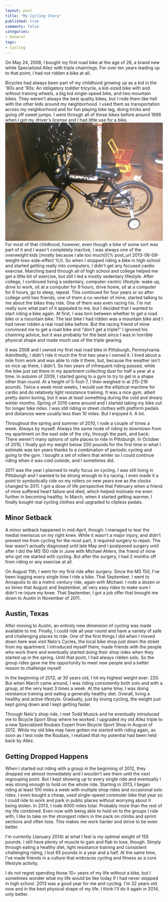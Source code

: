 ```yaml
---
layout: post
title: "My Cycling Story"
published: true
comments: false
categories:
- General
tags:
- Cycling
---
```

On May 24, 2008, I bought my first road bike at the age of 26, a brand new white Specialized Allez with triple chainrings.  For over ten years leading up to that point, I had not ridden a bike at all.

<!-- more -->

Bicycles had always been part of my childhood growing up as a kid in the '80s and '90s: An obligatory toddler tricycle, a kid-sized bike with and without training wheels, a big kid single-speed bike, and two mountain bikes.  They weren't always the best quality bikes, but I rode them like hell with the other kids around my neighborhood.  I used them as transportation across my neighborhood and for fun playing bike tag, doing tricks and going off sweet jumps.  I went through all of those bikes before around 1996 when I got my driver's license and I had little use for a bike. <img src="/images/posts-embed/first_bike.jpg" alt="First Bike" class="inline-img-right"> For most of that childhood, however, even though a bike of some sort was part of it and I wasn't completely inactive, I was always one of the overweight kids [mostly because I ate too much]({% post_url 2013-06-09-weight-loss-side-effect %}).  So when I stopped riding a bike in high school and started getting really into computers, I didn't get any focused cardio exercise.  Marching band through all of high school and college helped me get a little bit of exercise, but still I led a mostly sedentary lifestyle.  After college, I continued living a sedentary, computer-centric lifestyle: wake up, drive to work, sit at a computer for 9 hours, drive home, sit at a computer for 6 hours, go to sleep, repeat.  This continued for four years or so after college until two friends, one of them a co-worker of mine, started talking to me about the bikes they ride.  One of them was even racing his.  I'm not really sure what part of it appealed to me, but I decided that I wanted to start riding a bike again.  At first, I was torn between whether to get a road bike or a mountain bike.  The last bike I had ridden was a mountain bike and I had never ridden a real road bike before.  But the racing friend of mine convinced me to get a road bike and "don't get a triple!"  I ignored his chainring advice, but it was probably for the best since I was in horrible physical shape and made much use of the triple gearing.

It was 2008 and I owned my first real road bike in Pittsburgh, Pennsylvania.  Admittedly, I didn't ride it much the first two years I owned it.  I lived about a mile from work and was able to ride it there, but, because the weather isn't so nice up there, I didn't.  So two years of infrequent riding passed, while the bike just sat there in my apartment collecting dust for half a year at a time.  In autumn of 2009, I started going to a gym to try to get in a shape other than round.  At a height of 5-foot-7, I then weighed in at 215-219 pounds.  Twice a week most weeks, I would use the elliptical machine for cardio and do relatively light resistance training.  It was a nice gym, albeit pretty damn boring, but it was at least something during the cold and dreary winter months.  Spring of 2010 came around and I started taking my bike out for longer bike rides.  I was still riding in street clothes with platform pedals and distances were usually less than 10 miles.  But I enjoyed it.  A lot.

Throughout the spring and summer of 2010, I rode a couple of times a week.  Always by myself.  Always the same route of riding to downtown from my apartment on the east side of the city, through the park, and back; There weren't many options of safe places to ride in Pittsburgh.  In October of 2010, I finally got my weight below 200 pounds for the first time in what I estimate was ten years thanks to a combination of periodic cycling and going to the gym.  I bought a set of rollers that winter so I could continue riding when it was cold outside, and I sometimes did.

2011 was the year I planned to really focus on cycling.  I was still living in Pittsburgh and I wanted to be strong enough to try racing.  I even made it a point to symbolically ride on my rollers on new years eve as the clocks changed to 2011.  I got a dose of life perspective that February when a friend of mine suffered heart failure and died, which helped motivate me even further in becoming healthy.  In March, when it started getting warmer, I finally bought real cycling clothes and upgraded to clipless pedals.

## Minor Setback ##

A minor setback happened in mid-April, though: I managed to tear the medial meniscus on my right knee.  While it wasn't a major injury, and didn't prevent me from cycling for the most part, it required surgery to repair.  The tear wasn't actually diagnosed until late May and I postponed surgery until after I did the MS 150 ride in June with Michael Ahlers, the friend of mine who got me started with cycling.  But after the surgery, I had 2 months off from riding or any exercise at all.

On August 11th, I went for my first ride after surgery.  Since the MS 150, I've been logging every single time I ride a bike.  That September, I went to Annapolis to do a metric century ride, again with Michael.  I rode a dozen or so times that August and September, all very easy rides to make sure I didn't re-injure my knee.  That September, I got a job offer that brought me down to Austin in November of 2011.

## Austin, Texas ##

After moving to Austin, an entirely new dimension of cycling was made available to me.  Finally, I could ride all year round and have a variety of safe and challenging places to ride.  One of the first things I did when I moved down here was visit Nelo's Cycles, the local bike shop just down the street from my apartment.  I introduced myself there, made friends with the people who work there and eventually started doing their shop rides when they started up in the spring.  Until that point, I had always ridden solo.  So the group rides gave me the opportunity to meet new people and a better reason to challenge myself.

In the beginning of 2012, at 30 years old, I hit my highest weight ever: 220.  But when March came around, I was riding consistently both solo and with a group, at the very least 3 times a week.  At the same time, I was doing resistance training and eating a generally healthy diet.  Overall, living a healthy and active lifestyle.  Gradually, just by loving cycling, the weight just kept going down and I kept getting faster.

Through Nelo's shop ride, I met Todd Musick and he eventually introduced me to Bicycle Sport Shop where he worked.  I upgraded my old Allez triple to a new Specialized Roubaix Expert from Bicycle Sport Shop in August of 2012.  While my old bike may have gotten me started with riding again, as soon as I test rode the Roubaix, I realized that my potential had been held back by Allez.

## Getting Dropped Happens ##

When I started out riding with a group in the beginning of 2012, they dropped me almost immediately and I wouldn't see them until the next regrouping point.  But I kept showing up to every single ride and eventually I was strong enough to hold on the whole ride.  Starting in 2013, I began riding at least 100 miles a week with multiple shop rides and occasional solo rides.  I even bought a cheap, used single-speed commuter bike that year so I could ride to work and park in public places without worrying about it being stolen.  In 2013, I rode 4000 miles total.  Probably more than the rest of my life combined.  Even now with being able to hold on to the groups I ride with, I like to take on the strongest riders in the pack on climbs and sprint sections and often lose.  This makes me work harder and strive to be even better.

I'm currently (January 2014) at what I feel is my optimal weight of 155 pounds.  I still have plenty of muscle to gain and flab to lose, though.  Simply through eating a healthy diet, light resistance training and consistent challenging riding, I lost 65 pounds in a year and a half.  At the same time, I've made friends in a culture that embraces cycling and fitness as a core lifestyle activity.

I do not regret spending those 10+ years of my life without a bike, but I sometimes wonder what my life would be like today if I had never stopped in high school.  2013 was a good year for me and cycling.  I'm 32 years old now and in the best physical shape of my life.  I think I'll do it again in 2014, only better.
